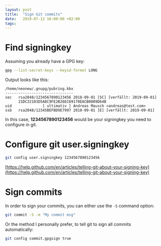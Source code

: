 ```yaml
---
layout: post
title:  "Sign Git commits"
date:   2019-07-12 16:00:00 +02:00
tags:
---
```


# Find signingkey
Assuming you already have a GPG key:

```bash
gpg --list-secret-keys --keyid-format LONG
```

Output looks like this:

```
/home/neonew/.gnupg/pubring.kbx
-------------------------------
sec   rsa2048/1234567890123456 2018-09-01 [SC] [verfällt: 2019-09-01]
      21DC32103D5A8C9FE2B26EC69170EACB0809D64B
uid              [ ultimativ ] Andreas Mausch <andreas@test.com>
ssb   rsa2048/12345BEFBD9E7997 2018-09-01 [E] [verfällt: 2019-09-01]

```

In this case, **1234567890123456** would be your signingkey you need to configure in git.

# Configure git user.signingkey

```bash
git config user.signingkey 1234567890123456
```

[https://help.github.com/en/articles/telling-git-about-your-signing-key](https://help.github.com/en/articles/telling-git-about-your-signing-key)

# Sign commits

In order to sign your commits, you can either use the `-S` command option:

```bash
git commit -S -m "My commit msg"
```

Or the method I personally prefer, to tell git to sign all commits automatically:

```bash
git config commit.gpgsign true
```
